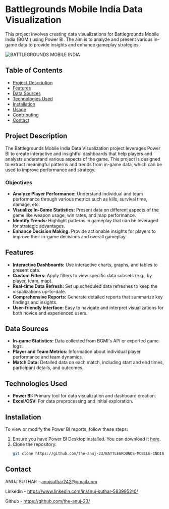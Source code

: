 # Battlegrounds Mobile India Data Visualization

This project involves creating data visualizations for Battlegrounds Mobile India (BGMI) using Power BI. The aim is to analyze and present various in-game data to provide insights and enhance gameplay strategies.

![BATTLEGROUNDS MOBILE INDIA](https://github.com/the-anuj-23/BATTLEGROUNDS-MOBILE-INDIA-WEAPONS-STATS-DATA-VISAULIZATION/assets/137100246/6b244841-c01a-4cb5-8e3f-8ac7b046da56)

## Table of Contents

- [Project Description](#project-description)
- [Features](#features)
- [Data Sources](#data-sources)
- [Technologies Used](#technologies-used)
- [Installation](#installation)
- [Usage](#usage)
- [Contributing](#contributing)
- [Contact](#contact)

## Project Description

The Battlegrounds Mobile India Data Visualization project leverages Power BI to create interactive and insightful dashboards that help players and analysts understand various aspects of the game. This project is designed to extract meaningful patterns and trends from in-game data, which can be used to improve performance and strategy.

### Objectives

- **Analyze Player Performance:** Understand individual and team performance through various metrics such as kills, survival time, damage, etc.
- **Visualize In-Game Statistics:** Present data on different aspects of the game like weapon usage, win rates, and map performance.
- **Identify Trends:** Highlight patterns in gameplay that can be leveraged for strategic advantages.
- **Enhance Decision Making:** Provide actionable insights for players to improve their in-game decisions and overall gameplay.

## Features

- **Interactive Dashboards:** Use interactive charts, graphs, and tables to present data.
- **Custom Filters:** Apply filters to view specific data subsets (e.g., by player, team, map).
- **Real-time Data Refresh:** Set up scheduled data refreshes to keep the visualizations up-to-date.
- **Comprehensive Reports:** Generate detailed reports that summarize key findings and insights.
- **User-friendly Interface:** Easy to navigate and interpret visualizations for both novice and experienced users.

## Data Sources

- **In-game Statistics:** Data collected from BGMI's API or exported game logs.
- **Player and Team Metrics:** Information about individual player performance and team dynamics.
- **Match Data:** Detailed data on each match, including start and end times, participant details, and outcomes.

## Technologies Used

- **Power BI:** Primary tool for data visualization and dashboard creation.
- **Excel/CSV:** For data preprocessing and initial exploration.

## Installation

To view or modify the Power BI reports, follow these steps:

1. Ensure you have Power BI Desktop installed. You can download it [here](https://powerbi.microsoft.com/desktop/).
2. Clone the repository:
   ```sh
   git clone https://github.com/the-anuj-23/BATTLEGROUNDS-MOBILE-INDIA-WEAPONS-STATS-DATA-VISAULIZATION.git

## Contact
ANUJ SUTHAR - anujsuthar242@gmail.com

Linkedin - https://www.linkedin.com/in/anuj-suthar-583995210/

Github - https://github.com/the-anuj-23/
